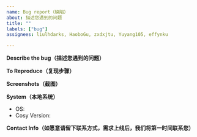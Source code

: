```yaml
---
name: Bug report（缺陷）
about: 描述您遇到的问题
title: ""
labels: ["bug"]
assignees: liulhdarks, HaoboGu, zxdxjtu, Yuyang105, effynku

---
```


**Describe the bug（描述您遇到的问题）**


**To Reproduce（复现步骤）**


**Screenshots（截图）**


**System（本地系统）**
 - OS: 
 - Cosy Version: 

**Contact Info（如愿意请留下联系方式，需求上线后，我们将第一时间联系您）**
